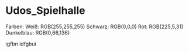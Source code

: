 # Udos_Spielhalle

Farben:
Weiß: RGB(255,255,255)
Schwarz: RGB(0,0,0)
Rot: RGB(225,5,31)
Dunkelblau: RGB(0,66,136)

igfbn idfgbui
